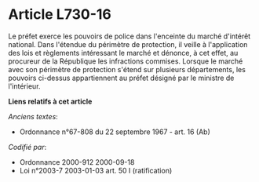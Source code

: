 # Article L730-16

Le préfet exerce les pouvoirs de police dans l'enceinte du marché d'intérêt national. Dans l'étendue du périmètre de
protection, il veille à l'application des lois et règlements intéressant le marché et dénonce, à cet effet, au procureur de
la République les infractions commises. Lorsque le marché avec son périmètre de protection s'étend sur plusieurs
départements, les pouvoirs ci-dessus appartiennent au préfet désigné par le ministre de l'intérieur.

**Liens relatifs à cet article**

_Anciens textes_:

  - Ordonnance n°67-808 du 22 septembre 1967 - art. 16 (Ab)

_Codifié par_:

  - Ordonnance 2000-912 2000-09-18
  - Loi n°2003-7 2003-01-03 art. 50 I (ratification)
